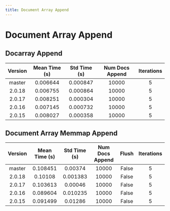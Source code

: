 ```yaml
---
title: Document Array Append
---
```

# Document Array Append

## Docarray Append

| Version | Mean Time (s) | Std Time (s) | Num Docs Append | Iterations |
| :---: | :---: | :---: | :---: | :---: |
| master | 0.006644 | 0.000847 | 10000 | 5 |
| 2.0.18 | 0.006755 | 0.000864 | 10000 | 5 |
| 2.0.17 | 0.008251 | 0.000304 | 10000 | 5 |
| 2.0.16 | 0.007145 | 0.000732 | 10000 | 5 |
| 2.0.15 | 0.008027 | 0.000358 | 10000 | 5 |
## Document Array Memmap Append

| Version | Mean Time (s) | Std Time (s) | Num Docs Append | Flush | Iterations |
| :---: | :---: | :---: | :---: | :---: | :---: |
| master | 0.108451 | 0.00374 | 10000 | False | 5 |
| 2.0.18 | 0.10108 | 0.001383 | 10000 | False | 5 |
| 2.0.17 | 0.103613 | 0.00046 | 10000 | False | 5 |
| 2.0.16 | 0.089604 | 0.010235 | 10000 | False | 5 |
| 2.0.15 | 0.091499 | 0.01286 | 10000 | False | 5 |

